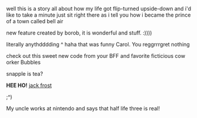 
well this is a story all about how my life got flip-turned upside-down and i'd like to take a minute just sit right there as i tell you how i became the prince of a town called bell air

new feature created by borob, it is wonderful and stuff. :))))

literally anythdddding
^ haha that was funny Carol. You reggrrrgret nothing

check out this sweet new code from your BFF and favorite ficticious cow orker Bubbles

snapple is tea?

**HEE HO!**
[jack frost](https://www.atlus.com/)

;^)

My uncle works at nintendo and says that half life three is real!

